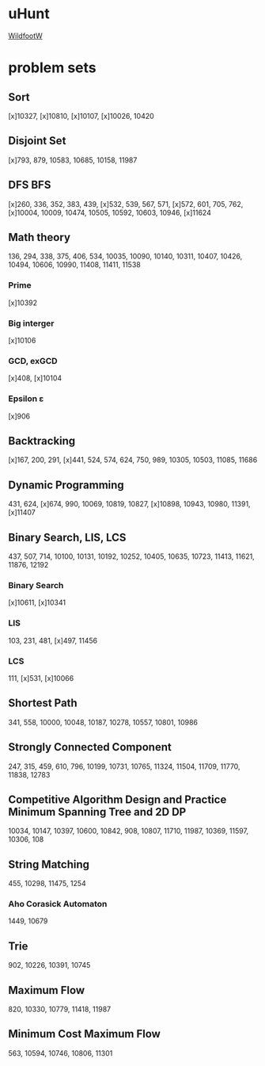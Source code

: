 # uHunt
[WildfootW](https://uhunt.onlinejudge.org/id/770322)

# problem sets
## Sort
[x]10327, [x]10810, [x]10107, [x]10026, 10420

## Disjoint Set
[x]793, 879, 10583, 10685, 10158, 11987

## DFS BFS
[x]260, 336, 352, 383, 439, [x]532, 539, 567, 571, [x]572, 601, 705, 762, [x]10004, 10009, 10474, 10505, 10592, 10603, 10946, [x]11624

## Math theory
136, 294, 338, 375, 406, 534, 10035, 10090, 10140, 10311, 10407, 10426, 10494, 10606, 10990, 11408, 11411, 11538

### Prime
[x]10392

### Big interger
[x]10106

### GCD, exGCD
[x]408, [x]10104

### Epsilon ε
[x]906

## Backtracking
[x]167, 200, 291, [x]441, 524, 574, 624, 750, 989, 10305, 10503, 11085, 11686

## Dynamic Programming
431, 624, [x]674, 990, 10069, 10819, 10827, [x]10898, 10943, 10980, 11391, [x]11407

## Binary Search, LIS, LCS
437, 507, 714, 10100, 10131, 10192, 10252, 10405, 10635, 10723, 11413, 11621, 11876, 12192

### Binary Search
[x]10611, [x]10341

### LIS
103, 231, 481, [x]497, 11456

### LCS
111, [x]531, [x]10066

## Shortest Path
341, 558, 10000, 10048, 10187, 10278, 10557, 10801, 10986

## Strongly Connected Component
247, 315, 459, 610, 796, 10199, 10731, 10765, 11324, 11504, 11709, 11770, 11838, 12783

## Competitive Algorithm Design and Practice Minimum Spanning Tree and 2D DP
10034, 10147, 10397, 10600, 10842, 908, 10807, 11710, 11987, 10369, 11597, 10306, 108

## String Matching
455, 10298, 11475, 1254

### Aho Corasick Automaton
1449, 10679

## Trie
902, 10226, 10391, 10745

## Maximum Flow
820, 10330, 10779, 11418, 11987

## Minimum Cost Maximum Flow
563, 10594, 10746, 10806, 11301


